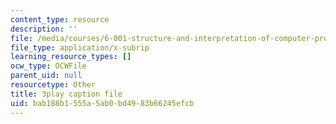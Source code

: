 ```yaml
---
content_type: resource
description: ''
file: /media/courses/6-001-structure-and-interpretation-of-computer-programs-spring-2005/bab188b1555a5ab0bd4983b66245efcb_aAlR3cezPJg.vtt
file_type: application/x-subrip
learning_resource_types: []
ocw_type: OCWFile
parent_uid: null
resourcetype: Other
title: 3play caption file
uid: bab188b1-555a-5ab0-bd49-83b66245efcb
---
```

